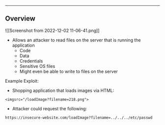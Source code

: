 --- ---

<h2>Overview</h2>

![[Screenshot from 2022-12-02 11-06-41.png]]

- Allows an attacker to read files on the server that is running the application
	- Code
	- Data
	- Credentials
	- Sensitive OS files
	- Might even be able to write to files on the server

Example Exploit:
- Shopping application that loads images via HTML:
```
<imgsrc="/loadImage?filename=218.png">
```
- Attacker could request the following:
```
https://insecure-website.com/loadImage?filename=../../../etc/passwd
```
